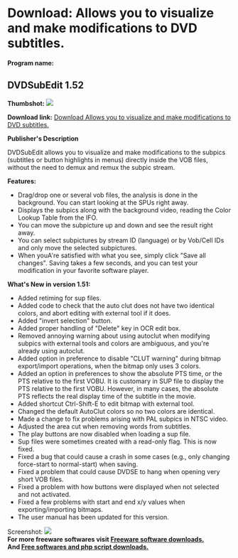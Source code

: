 # Download: Allows you to visualize and make modifications to DVD subtitles.

**Program name:**

## DVDSubEdit 1.52

  
**Thumbshot:** ![](http://www.freewarefiles.com/screenshot/dvdsubedit_md.gif)   
  
**Download link:** [Download Allows you to visualize and make modifications to DVD subtitles.](http://freesoftwares.boysofts.com/DVDSubEdit_program_17320.html)  
  


**Publisher's Description**  
  


DVDSubEdit allows you to visualize and make modifications to the subpics (subtitles or button highlights in menus) directly inside the VOB files, without the need to demux and remux the subpic stream. 

**Features:**

  * Drag/drop one or several vob files, the analysis is done in the background. You can start looking at the SPUs right away. 
  * Displays the subpics along with the background video, reading the Color Lookup Table from the IFO. 
  * You can move the subpicture up and down and see the result right away. 
  * You can select subpictures by stream ID (language) or by Vob/Cell IDs and only move the selected subpictures. 
  * When youA're satisfied with what you see, simply click "Save all changes". Saving takes a few seconds, and you can test your modification in your favorite software player. 

**What's New in version 1.51:**

  * Added retiming for sup files. 
  * Added code to check that the auto clut does not have two identical colors, and abort editing with external tool if it does. 
  * Added "invert selection" button. 
  * Added proper handling of "Delete" key in OCR edit box. 
  * Removed annoying warning about using autoclut when modifying subpics with external tools and colors are ambiguous, and you're already using autoclut. 
  * Added option in preference to disable "CLUT warning" during bitmap export/import operations, when the bitmap only uses 3 colors. 
  * Added an option in preferences to show the absolute PTS time, or the PTS relative to the first VOBU. It is customary in SUP file to display the PTS relative to the first VOBU. However, in many cases, the absolute PTS reflects the real display time of the subtitle in the movie. 
  * Added shortcut Ctrl-Shift-E to edit bitmap with external tool. 
  * Changed the default AutoClut colors so no two colors are identical. 
  * Made a change to fix problems arising with PAL subpics in NTSC video. 
  * Adjusted the area cut when removing words from subtitles. 
  * The play buttons are now disabled when loading a sup file. 
  * Sup files were sometimes created with a read-only flag. This is now fixed. 
  * Fixed a bug that could cause a crash in some cases (e.g., only changing force-start to normal-start) when saving. 
  * Fixed a problem that could cause DVDSE to hang when opening very short VOB files. 
  * Fixed a problem with how buttons were displayed when not selected and not activated. 
  * Fixed a few problems with start and end x/y values when exporting/importing bitmaps. 
  * The user manual has been updated for this version. 

  
  
Screenshot: ![](http://www.freewarefiles.com/screenshot/dvdsubedit.gif)   
**For more freeware softwares visit [Freeware software downloads.](http://freesoftwares.boysofts.com/)**   
**And [Free softwares and php script downloads.](http://www.boysofts.com/)**
